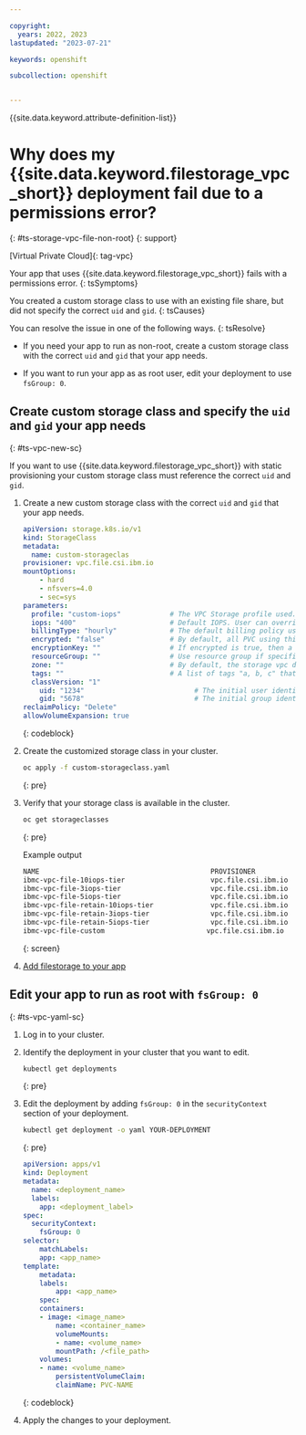 ```yaml
---

copyright: 
  years: 2022, 2023
lastupdated: "2023-07-21"

keywords: openshift

subcollection: openshift


---
```


{{site.data.keyword.attribute-definition-list}}

# Why does my {{site.data.keyword.filestorage_vpc_short}} deployment fail due to a permissions error?
{: #ts-storage-vpc-file-non-root}
{: support}

[Virtual Private Cloud]{: tag-vpc}


Your app that uses {{site.data.keyword.filestorage_vpc_short}} fails with a permissions error.
{: tsSymptoms}

You created a custom storage class to use with an existing file share, but did not specify the correct `uid` and `gid`.
{: tsCauses}

You can resolve the issue in one of the following ways.
{: tsResolve}


- If you need your app to run as non-root, create a custom storage class with the correct `uid` and `gid` that your app needs. 

- If you want to run your app as as root user, edit your deployment to use `fsGroup: 0`.



## Create custom storage class and specify the `uid` and `gid` your app needs
{: #ts-vpc-new-sc}

If you want to use {{site.data.keyword.filestorage_vpc_short}} with static provisioning your custom storage class must reference the correct `uid` and `gid`.

1. Create a new custom storage class with the correct `uid` and `gid` that your app needs.

    ```yaml
    apiVersion: storage.k8s.io/v1
    kind: StorageClass
    metadata:
      name: custom-storageclas
    provisioner: vpc.file.csi.ibm.io
    mountOptions:
        - hard
        - nfsvers=4.0
        - sec=sys
    parameters:
      profile: "custom-iops"            # The VPC Storage profile used. /docs/vpc?topic=vpc-block-storage-profiles&interface=ui#tiers-beta
      iops: "400"                       # Default IOPS. User can override from secrets
      billingType: "hourly"             # The default billing policy used. User can override this default
      encrypted: "false"                # By default, all PVC using this class will only be provider managed encrypted. The user can override this default
      encryptionKey: ""                 # If encrypted is true, then a user must specify the encryption key used associated KP instance
      resourceGroup: ""                 # Use resource group if specified here. Otherwise, use the one mentioned in storage-secrete-store
      zone: ""                          # By default, the storage vpc driver will select a zone. The user can override this default
      tags: ""                          # A list of tags "a, b, c" that will be created when the volume is created. This can be overidden by user
      classVersion: "1"
        uid: "1234"                           # The initial user identifier for the file share.
        gid: "5678"                           # The initial group identifier for the file share.
    reclaimPolicy: "Delete"
    allowVolumeExpansion: true
    ```
    {: codeblock}

1. Create the customized storage class in your cluster.

    ```sh
    oc apply -f custom-storageclass.yaml
    ```
    {: pre}

1. Verify that your storage class is available in the cluster.

    ```sh
    oc get storageclasses
    ```
    {: pre}

    Example output
    
    ```sh
    NAME                                          PROVISIONER
    ibmc-vpc-file-10iops-tier                     vpc.file.csi.ibm.io
    ibmc-vpc-file-3iops-tier                      vpc.file.csi.ibm.io
    ibmc-vpc-file-5iops-tier                      vpc.file.csi.ibm.io
    ibmc-vpc-file-retain-10iops-tier              vpc.file.csi.ibm.io
    ibmc-vpc-file-retain-3iops-tier               vpc.file.csi.ibm.io
    ibmc-vpc-file-retain-5iops-tier               vpc.file.csi.ibm.io
    ibmc-vpc-file-custom                         vpc.file.csi.ibm.io
    ```
    {: screen}

1. [Add filestorage to your app](/docs/containers?topic=containers-storage-file-vpc-apps)

## Edit your app to run as root with `fsGroup: 0`
{: #ts-vpc-yaml-sc}

1. Log in to your cluster. 

1. Identify the deployment in your cluster that you want to edit.
    ```sh
    kubectl get deployments
    ```
    {: pre}

1. Edit the deployment by adding `fsGroup: 0` in the `securityContext` section of your deployment.

    ```sh
    kubectl get deployment -o yaml YOUR-DEPLOYMENT
    ```
    {: pre}

    ```yaml
    apiVersion: apps/v1
    kind: Deployment
    metadata:
      name: <deployment_name>
      labels:
        app: <deployment_label>
    spec:
      securityContext:
        fsGroup: 0
    selector:
        matchLabels:
        app: <app_name>
    template:
        metadata:
        labels:
            app: <app_name>
        spec:
        containers:
        - image: <image_name>
            name: <container_name>
            volumeMounts:
            - name: <volume_name>
            mountPath: /<file_path>
        volumes:
        - name: <volume_name>
            persistentVolumeClaim:
            claimName: PVC-NAME
    ```
    {: codeblock}

1. Apply the changes to your deployment.




